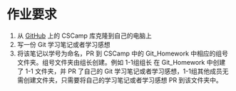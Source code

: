 # 作业要求
1. 从 [GitHub](https://github.com/Boylees/CSCamp) 上的 CSCamp 库克隆到自己的电脑上
2. 写一份 Git 学习笔记或者学习感想
3. 将该笔记以学号为命名，PR 到 CSCamp 中的 Git_Homework 中相应的组号文件夹。组号文件夹由组长创建。例如 1-1组组长 在 Git_Homework 中创建了 1-1 文件夹，并 PR 了自己的 Git 学习笔记或者学习感想，1-1组其他成员无需创建文件夹，只需要将自己的学习笔记或者学习感想 PR 到该文件夹中。

